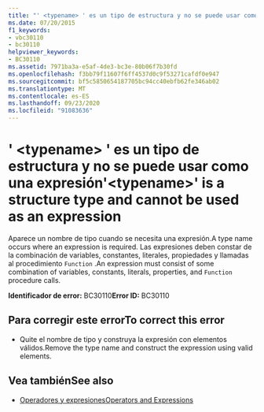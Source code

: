 ```yaml
---
title: "' <typename> ' es un tipo de estructura y no se puede usar como una expresión"
ms.date: 07/20/2015
f1_keywords:
- vbc30110
- bc30110
helpviewer_keywords:
- BC30110
ms.assetid: 7971ba3a-e5af-4de3-bc3e-80b06f7b30fd
ms.openlocfilehash: f3bb79f11607f6ff4537d0c9f53271cafdf0e947
ms.sourcegitcommit: bf5c5850654187705bc94cc40ebfb62fe346ab02
ms.translationtype: MT
ms.contentlocale: es-ES
ms.lasthandoff: 09/23/2020
ms.locfileid: "91083636"
---
```

# <a name="typename-is-a-structure-type-and-cannot-be-used-as-an-expression"></a><span data-ttu-id="ee33a-102">' \<typename> ' es un tipo de estructura y no se puede usar como una expresión</span><span class="sxs-lookup"><span data-stu-id="ee33a-102">'\<typename>' is a structure type and cannot be used as an expression</span></span>

<span data-ttu-id="ee33a-103">Aparece un nombre de tipo cuando se necesita una expresión.</span><span class="sxs-lookup"><span data-stu-id="ee33a-103">A type name occurs where an expression is required.</span></span> <span data-ttu-id="ee33a-104">Las expresiones deben constar de la combinación de variables, constantes, literales, propiedades y llamadas al procedimiento `Function` .</span><span class="sxs-lookup"><span data-stu-id="ee33a-104">An expression must consist of some combination of variables, constants, literals, properties, and `Function` procedure calls.</span></span>  
  
 <span data-ttu-id="ee33a-105">**Identificador de error:** BC30110</span><span class="sxs-lookup"><span data-stu-id="ee33a-105">**Error ID:** BC30110</span></span>  
  
## <a name="to-correct-this-error"></a><span data-ttu-id="ee33a-106">Para corregir este error</span><span class="sxs-lookup"><span data-stu-id="ee33a-106">To correct this error</span></span>  
  
- <span data-ttu-id="ee33a-107">Quite el nombre de tipo y construya la expresión con elementos válidos.</span><span class="sxs-lookup"><span data-stu-id="ee33a-107">Remove the type name and construct the expression using valid elements.</span></span>  
  
## <a name="see-also"></a><span data-ttu-id="ee33a-108">Vea también</span><span class="sxs-lookup"><span data-stu-id="ee33a-108">See also</span></span>

- [<span data-ttu-id="ee33a-109">Operadores y expresiones</span><span class="sxs-lookup"><span data-stu-id="ee33a-109">Operators and Expressions</span></span>](../programming-guide/language-features/operators-and-expressions/index.md)
